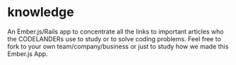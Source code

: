 knowledge
=========

An Ember.js/Rails app to concentrate all the links to important articles who the CODELANDERs use to study or to solve coding problems. Feel free to fork to your own team/company/business or just to study how we made this Ember.js App.
